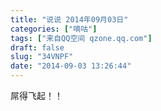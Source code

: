```yaml
---
title: "说说 2014年09月03日"
categories: ["嘀咕"]
tags: ["来自QQ空间 qzone.qq.com"]
draft: false
slug: "34VNPF"
date: "2014-09-03 13:26:44"
---
```


屌得飞起！！ 
